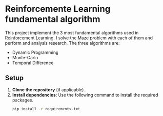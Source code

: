 # Reinforcemente Learning fundamental algorithm

This project implement the 3 most fundamental algorithms used in Reinforcement Learning. I solve the Maze problem with each of them and perform and analysis research. The three algorithms are:
- Dynamic Programming
- Monte-Carlo
- Temporal Difference

## Setup

1. **Clone the repository** (if applicable).
2. **Install dependencies**: Use the following command to install the required packages.
   ```bash
   pip install -r requirements.txt
